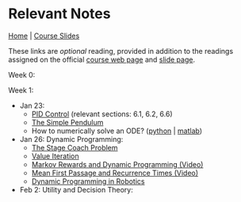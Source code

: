 # [](#notes)Relevant Notes

[Home](https://infr11090.github.io) | [Course Slides](http://www.inf.ed.ac.uk/teaching/courses/dmr/lecturelist.html)

These links are *optional* reading, provided in addition to the readings assigned on the official [course web page](http://www.inf.ed.ac.uk/teaching/courses/dmr) and [slide page](http://www.inf.ed.ac.uk/teaching/courses/dmr/lecturelist.html).

Week 0:

Week 1:
-   Jan 23:
    - [PID Control](https://www.cds.caltech.edu/~murray/courses/cds101/fa02/caltech/astrom-ch6.pdf) (relevant sections: 6.1, 6.2, 6.6)
    - [The Simple Pendulum](http://underactuated.csail.mit.edu/underactuated.html?chapter=2)
    - How to numerically solve an ODE? ([python](https://www.danham.me/r/2015/10/29/differential-eq.html) | [matlab](https://uk.mathworks.com/help/matlab/math/choose-an-ode-solver.html))
-   Jan 26: Dynamic Programming:
    - [The Stage Coach Problem](https://www.ime.unicamp.br/~andreani/MS515/capitulo7.pdf)
    - [Value Iteration](http://fabcol.free.fr/pdf/lectnotes7.pdf)
    - [Markov Rewards and Dynamic Programming (Video)](https://www.youtube.com/watch?v=mNGVkKeMUtc)
    - [Mean First Passage and Recurrence Times (Video)](https://www.youtube.com/watch?v=fa5Bdv_94ZE)
    - [Dynamic Programming in Robotics](http://underactuated.csail.mit.edu/underactuated.html?chapter=10)
-   Feb 2: Utility and Decision Theory:
